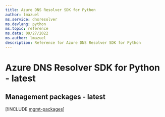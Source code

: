 ```yaml
---
title: Azure DNS Resolver SDK for Python
author: lmazuel
ms.service: dnsresolver
ms.devlang: python
ms.topic: reference
ms.data: 09/27/2022
ms.author: lmazuel
description: Reference for Azure DNS Resolver SDK for Python
---
```

# Azure DNS Resolver SDK for Python - latest

## Management packages - latest
[!INCLUDE [mgmt-packages](dns-resolver-mgmt-index.md)]